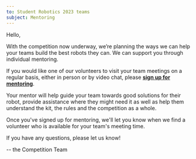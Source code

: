 ```yaml
---
to: Student Robotics 2023 teams
subject: Mentoring 
---
```


Hello,

With the competition now underway, we’re planning the ways we can help your teams build the best robots they can. We can support you through individual mentoring.

If you would like one of our volunteers to visit your team meetings on a regular basis, either in person or by video chat, please **[sign up for mentoring](https://forms.gle/nnGU3y8b3bb1zg917)**.

Your mentor will help guide your team towards good solutions for their robot, provide assistance where they might need it as well as help them understand the kit, the rules and the competition as a whole.

Once you've signed up for mentoring, we'll let you know when we find a volunteer who is available for your team's meeting time.

If you have any questions, please let us know!

-- the Competition Team
